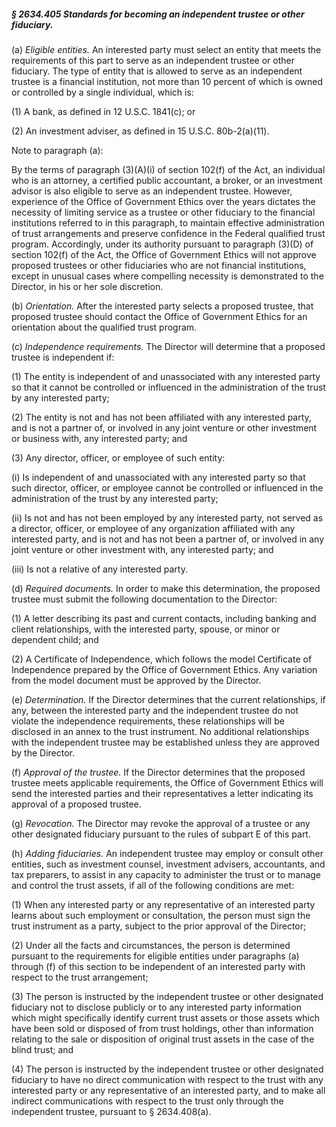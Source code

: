 ##### § 2634.405 Standards for becoming an independent trustee or other fiduciary. #####

(a) *Eligible entities.* An interested party must select an entity that meets the requirements of this part to serve as an independent trustee or other fiduciary. The type of entity that is allowed to serve as an independent trustee is a financial institution, not more than 10 percent of which is owned or controlled by a single individual, which is:

(1) A bank, as defined in 12 U.S.C. 1841(c); or

(2) An investment adviser, as defined in 15 U.S.C. 80b-2(a)(11).

Note to paragraph (a):

By the terms of paragraph (3)(A)(i) of section 102(f) of the Act, an individual who is an attorney, a certified public accountant, a broker, or an investment advisor is also eligible to serve as an independent trustee. However, experience of the Office of Government Ethics over the years dictates the necessity of limiting service as a trustee or other fiduciary to the financial institutions referred to in this paragraph, to maintain effective administration of trust arrangements and preserve confidence in the Federal qualified trust program. Accordingly, under its authority pursuant to paragraph (3)(D) of section 102(f) of the Act, the Office of Government Ethics will not approve proposed trustees or other fiduciaries who are not financial institutions, except in unusual cases where compelling necessity is demonstrated to the Director, in his or her sole discretion.

(b) *Orientation.* After the interested party selects a proposed trustee, that proposed trustee should contact the Office of Government Ethics for an orientation about the qualified trust program.

(c) *Independence requirements.* The Director will determine that a proposed trustee is independent if:

(1) The entity is independent of and unassociated with any interested party so that it cannot be controlled or influenced in the administration of the trust by any interested party;

(2) The entity is not and has not been affiliated with any interested party, and is not a partner of, or involved in any joint venture or other investment or business with, any interested party; and

(3) Any director, officer, or employee of such entity:

(i) Is independent of and unassociated with any interested party so that such director, officer, or employee cannot be controlled or influenced in the administration of the trust by any interested party;

(ii) Is not and has not been employed by any interested party, not served as a director, officer, or employee of any organization affiliated with any interested party, and is not and has not been a partner of, or involved in any joint venture or other investment with, any interested party; and

(iii) Is not a relative of any interested party.

(d) *Required documents.* In order to make this determination, the proposed trustee must submit the following documentation to the Director:

(1) A letter describing its past and current contacts, including banking and client relationships, with the interested party, spouse, or minor or dependent child; and

(2) A Certificate of Independence, which follows the model Certificate of Independence prepared by the Office of Government Ethics. Any variation from the model document must be approved by the Director.

(e) *Determination.* If the Director determines that the current relationships, if any, between the interested party and the independent trustee do not violate the independence requirements, these relationships will be disclosed in an annex to the trust instrument. No additional relationships with the independent trustee may be established unless they are approved by the Director.

(f) *Approval of the trustee.* If the Director determines that the proposed trustee meets applicable requirements, the Office of Government Ethics will send the interested parties and their representatives a letter indicating its approval of a proposed trustee.

(g) *Revocation.* The Director may revoke the approval of a trustee or any other designated fiduciary pursuant to the rules of subpart E of this part.

(h) *Adding fiduciaries.* An independent trustee may employ or consult other entities, such as investment counsel, investment advisers, accountants, and tax preparers, to assist in any capacity to administer the trust or to manage and control the trust assets, if all of the following conditions are met:

(1) When any interested party or any representative of an interested party learns about such employment or consultation, the person must sign the trust instrument as a party, subject to the prior approval of the Director;

(2) Under all the facts and circumstances, the person is determined pursuant to the requirements for eligible entities under paragraphs (a) through (f) of this section to be independent of an interested party with respect to the trust arrangement;

(3) The person is instructed by the independent trustee or other designated fiduciary not to disclose publicly or to any interested party information which might specifically identify current trust assets or those assets which have been sold or disposed of from trust holdings, other than information relating to the sale or disposition of original trust assets in the case of the blind trust; and

(4) The person is instructed by the independent trustee or other designated fiduciary to have no direct communication with respect to the trust with any interested party or any representative of an interested party, and to make all indirect communications with respect to the trust only through the independent trustee, pursuant to § 2634.408(a).